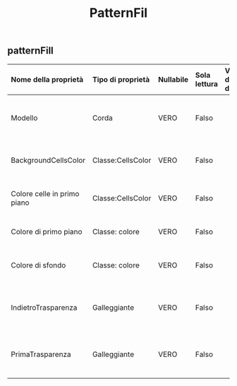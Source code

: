﻿---
title: PatternFil
second_title: Aspose.Cells Cloud Documen
type: docs
url: /it/specification/model/patternfill/
description: "Aspose.Cells Specifica del modello cloud: PatternFill. Gestisci facilmente Excel e altri fogli di calcolo con funzionalità come apertura, generazione, modifica, divisione, unione, confronto e conversione"
weight: 50
---
## **patternFill**

 

| Nome della proprietà| Tipo di proprietà| Nullabile| Sola lettura| Valore di default| Descrizione|
|:- |:- |:- |:- |:- |:- |
| Modello| Corda| VERO| Falso|| Ottiene o imposta il tipo di motivo di riempimento|
| BackgroundCellsColor| Classe:CellsColor| VERO| Falso|| Ottiene e imposta l'oggetto in primo piano.|
|Colore celle in primo piano| Classe:CellsColor| VERO| Falso|| Ottiene e imposta l'oggetto in primo piano.|
| Colore di primo piano| Classe: colore| VERO| Falso|| Ottiene o imposta il primo piano.|
| Colore di sfondo| Classe: colore| VERO| Falso|| Ottiene o imposta lo sfondo del file .|
| IndietroTrasparenza| Galleggiante| VERO| Falso|| Ottiene o imposta la trasparenza del colore di sfondo.|
| PrimaTrasparenza| Galleggiante| VERO| Falso|| Ottiene o imposta la trasparenza del colore di primo piano.|

